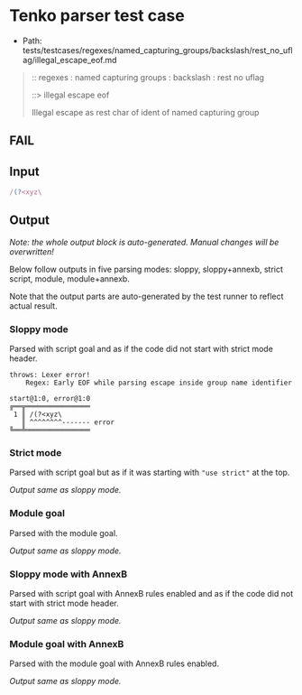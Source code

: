 # Tenko parser test case

- Path: tests/testcases/regexes/named_capturing_groups/backslash/rest_no_uflag/illegal_escape_eof.md

> :: regexes : named capturing groups : backslash : rest no uflag
>
> ::> illegal escape eof
>
> Illegal escape as rest char of ident of named capturing group

## FAIL

## Input

`````js
/(?<xyz\
`````

## Output

_Note: the whole output block is auto-generated. Manual changes will be overwritten!_

Below follow outputs in five parsing modes: sloppy, sloppy+annexb, strict script, module, module+annexb.

Note that the output parts are auto-generated by the test runner to reflect actual result.

### Sloppy mode

Parsed with script goal and as if the code did not start with strict mode header.

`````
throws: Lexer error!
    Regex: Early EOF while parsing escape inside group name identifier

start@1:0, error@1:0
╔══╦════════════════
 1 ║ /(?<xyz\
   ║ ^^^^^^^^------- error
╚══╩════════════════

`````

### Strict mode

Parsed with script goal but as if it was starting with `"use strict"` at the top.

_Output same as sloppy mode._

### Module goal

Parsed with the module goal.

_Output same as sloppy mode._

### Sloppy mode with AnnexB

Parsed with script goal with AnnexB rules enabled and as if the code did not start with strict mode header.

_Output same as sloppy mode._

### Module goal with AnnexB

Parsed with the module goal with AnnexB rules enabled.

_Output same as sloppy mode._
